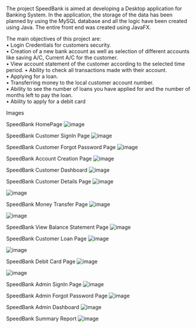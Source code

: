 The project SpeedBank is aimed at developing a Desktop application for Banking System.
In the application, the storage of the data has been planned by using the MySQL database and all the logic 
have been created using Java. The entire front end was created using JavaFX. 

The main objectives of this project are:<br />
• Login Credentials for customers security.<br />
• Creation of a new bank account as well as selection of different accounts like saving 
A/C, Current A/C for the customer.<br />
• View account statement of the customer according to the selected time period.
• Ability to check all transactions made with their account.<br />
• Applying for a loan.<br />
• Transferring money to the local customer account number.<br />
• Ability to see the number of loans you have applied for and the number of months left
to pay the loan.<br />
• Ability to apply for a debit card<br />

Images

SpeedBank HomePage
![image](https://github.com/Aaronds20/SpeedBank/assets/105139489/3def0e2d-28e8-4545-8449-3667ef0b67c4)

SpeedBank Customer SignIn Page
 ![image](https://github.com/Aaronds20/SpeedBank/assets/105139489/3ad604f9-b5d7-43da-ab0e-1f1363fbc1e3)

SpeedBank Customer Forgot Password Page
![image](https://github.com/Aaronds20/SpeedBank/assets/105139489/b1081036-6939-48b4-a072-fef5299412c6)

 
SpeedBank Account Creation Page
 ![image](https://github.com/Aaronds20/SpeedBank/assets/105139489/9bf16ac1-26d7-4cbd-abc4-3dfab306e8b7)


SpeedBank Customer Dashboard
![image](https://github.com/Aaronds20/SpeedBank/assets/105139489/c9b6cebf-335d-4e6d-8052-ef8bccd75bca)

SpeedBank Customer Details Page
![image](https://github.com/Aaronds20/SpeedBank/assets/105139489/d2052fbc-a299-4e6b-8cbf-59e60554754b)

![image](https://github.com/Aaronds20/SpeedBank/assets/105139489/2389dbff-0213-42c2-8e08-fcdef3d39769)


SpeedBank Money Transfer Page
![image](https://github.com/Aaronds20/SpeedBank/assets/105139489/f7212668-bc26-4abe-a0eb-f20a5ba85d3f)

![image](https://github.com/Aaronds20/SpeedBank/assets/105139489/9741abf3-b6e2-4777-afd3-832c1eb04346)

SpeedBank View Balance Statement Page
![image](https://github.com/Aaronds20/SpeedBank/assets/105139489/ac1c8cb0-36db-4550-8ddc-7a4c10b29108)

SpeedBank Customer Loan Page
![image](https://github.com/Aaronds20/SpeedBank/assets/105139489/a8a30656-0446-47b8-8339-c48bc4c6bac8)

![image](https://github.com/Aaronds20/SpeedBank/assets/105139489/882b3f94-64cf-40e4-8727-d5687bba0865)

SpeedBank Debit Card Page
![image](https://github.com/Aaronds20/SpeedBank/assets/105139489/8a9932c2-48be-4c71-a3f8-59fad931d7ad)

![image](https://github.com/Aaronds20/SpeedBank/assets/105139489/e0af0d47-fa4f-4e47-8e54-5ca6317c3f87)

SpeedBank Admin SignIn Page
![image](https://github.com/Aaronds20/SpeedBank/assets/105139489/159cb5b8-0e6c-420b-9632-1ba5e10c0fa6)

SpeedBank Admin Forgot Password Page
![image](https://github.com/Aaronds20/SpeedBank/assets/105139489/1229285d-2cf8-4a9e-8b9e-14ba41e2ad38)

SpeedBank Admin Dashboard
![image](https://github.com/Aaronds20/SpeedBank/assets/105139489/915fdc34-b7a6-4e02-a587-efe9a94ab416)

SpeedBank Summary Report
![image](https://github.com/Aaronds20/SpeedBank/assets/105139489/127c1bca-8305-4104-895e-490d4d57b26b)
